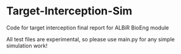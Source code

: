 # Target-Interception-Sim
Code for target interception final report for ALBiR BioEng module

All test files are experimental, so please use main.py for any simple simulation work! 
